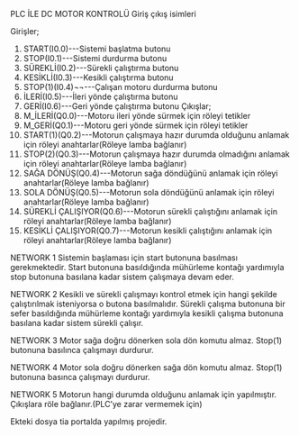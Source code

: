 PLC İLE DC MOTOR KONTROLÜ
Giriş çıkış isimleri
 
   Girişler;
1.	START(I0.0)---Sistemi başlatma butonu
2.	STOP(I0.1)---Sistemi durdurma butonu
3.	SÜREKLİ(I0.2)---Sürekli çalıştırma butonu
4.	KESİKLİ(I0.3)---Kesikli çalıştırma butonu
5.	STOP(1)(I0.4)¬¬---Çalışan motoru durdurma butonu
6.	İLERİ(I0.5)---İleri yönde çalıştırma butonu
7.	GERİ(I0.6)---Geri yönde çalıştırma butonu
    Çıkışlar;
1.	M_İLERİ(Q0.0)---Motoru ileri yönde sürmek için röleyi tetikler
2.	M_GERİ(Q0.1)---Motoru geri yönde sürmek için röleyi tetikler
3.	START(1)(Q0.2)---Motorun çalışmaya hazır durumda olduğunu anlamak için röleyi anahtarlar(Röleye lamba bağlanır)
4.	STOP(2)(Q0.3)---Motorun çalışmaya hazır durumda olmadığını anlamak için röleyi anahtarlar(Röleye lamba bağlanır)
5.	SAĞA DÖNÜŞ(Q0.4)---Motorun sağa döndüğünü anlamak için röleyi anahtarlar(Röleye lamba bağlanır)
6.	SOLA DÖNÜŞ(Q0.5)---Motorun sola döndüğünü anlamak için röleyi anahtarlar(Röleye lamba bağlanır)
7.	SÜREKLİ ÇALIŞIYOR(Q0.6)---Motorun sürekli çalıştığını  anlamak için röleyi anahtarlar(Röleye lamba bağlanır)
8.	KESİKLİ ÇALIŞIYOR(Q0.7)---Motorun kesikli çalıştığını  anlamak için röleyi anahtarlar(Röleye lamba bağlanır)

NETWORK 1
Sistemin başlaması için start butonuna basılması gerekmektedir. Start butonuna basıldığında mühürleme kontağı yardımıyla stop butonuna basılana kadar sistem çalışmaya devam eder.

NETWORK 2
Kesikli ve sürekli çalışmayı kontrol etmek için hangi şekilde çalıştırılmak isteniyorsa o butona basılmalıdır. Sürekli çalışma butonuna bir sefer basıldığında mühürleme kontağı yardımıyla kesikli çalışma butonuna basılana kadar sistem sürekli çalışır.

NETWORK 3 
Motor sağa doğru dönerken sola dön komutu almaz. Stop(1) butonuna basılınca çalışmayı durdurur.

NETWORK 4
Motor sola doğru dönerken sağa dön komutu almaz. Stop(1) butonuna basınca çalışmayı durdurur.

NETWORK 5
Motorun hangi durumda olduğunu anlamak için yapılmıştır. Çıkışlara röle bağlanır.(PLC’ye zarar vermemek için)

Ekteki dosya tia portalda yapılmış projedir.
